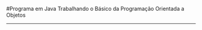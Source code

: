 #Programa em Java Trabalhando o Básico da Programação Orientada a Objetos 
 _________________________________________________________________
